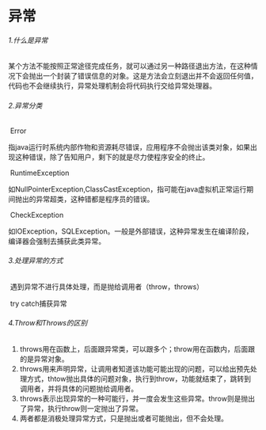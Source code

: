# 异常

###### 1.什么是异常

​		某个方法不能按照正常途径完成任务，就可以通过另一种路径退出方法，在这种情况下会抛出一个封装了错误信息的对象。这是方法会立刻退出并不会返回任何值，代码也不会继续执行，异常处理机制会将代码执行交给异常处理器。

###### 2.异常分类

​		Error

​			指java运行时系统内部作物和资源耗尽错误，应用程序不会抛出该类对象，如果出现这种错误，除了告知用户，剩下的就是尽力使程序安全的终止。

​		RuntimeException

​			如NullPointerException,ClassCastException，指可能在java虚拟机正常运行期间抛出的异常超类，这种错都是程序员的错误。

​		CheckException

​			如IOException，SQLException。一般是外部错误，这种异常发生在编译阶段，编译器会强制去捕获此类异常。

###### 3.处理异常的方式

​	遇到异常不进行具体处理，而是抛给调用者（throw，throws）

​	try catch捕获异常

###### 4.Throw和Throws的区别

1. throws用在函数上，后面跟异常类，可以跟多个；throw用在函数内，后面跟的是异常对象。
2. throws用来声明异常，让调用者知道该功能可能出现的问题，可以给出预先处理方式，thtow抛出具体的问题对象，执行到throw，功能就结束了，跳转到调用者，并将具体的问题抛给调用者。
3. throws表示出现异常的一种可能行，并一度会发生这些异常。throw则是抛出了异常，执行throw则一定抛出了异常。	
4. 两者都是消极处理异常方式，只是抛出或者可能抛出，但不会处理。